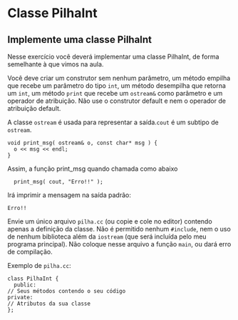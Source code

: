 # Classe PilhaInt

## Implemente uma classe PilhaInt

Nesse exercício você deverá implementar uma classe PilhaInt, de forma semelhante à que vimos na aula.

Você deve criar um construtor sem nenhum parâmetro, um método empilha que recebe um parâmetro do tipo `int`, um método desempilha que retorna um `int`, um método `print` que recebe um `ostream&` como parâmetro e um operador de atribuição. Não use o construtor default e nem o operador de atribuição default. 

A classe `ostream` é usada para representar a saída.`cout` é um subtipo de `ostream`. 

```
void print_msg( ostream& o, const char* msg ) {
  o << msg << endl;
}
```

Assim, a função print_msg quando chamada como abaixo

```
  print_msg( cout, "Erro!!" );
```

Irá imprimir a mensagem na saída padrão:

```
Erro!!
```

Envie um único arquivo `pilha.cc` (ou copie e cole no editor) contendo apenas a definição da classe. Não é permitido nenhum `#include`, nem o uso de nenhum biblioteca além da `iostream` (que será incluída pelo meu programa principal). Não coloque nesse arquivo a função `main`, ou dará erro de compilação.

Exemplo de `pilha.cc`:

```
class PilhaInt {
  public:
// Seus métodos contendo o seu código
private:
// Atributos da sua classe
};
```